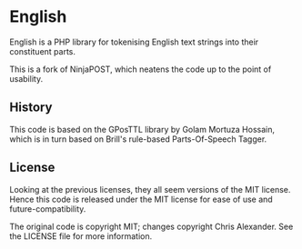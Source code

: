 # English

English is a PHP library for tokenising English text strings into their constituent parts.

This is a fork of NinjaPOST, which neatens the code up to the point of usability.

## History

This code is based on the GPosTTL library by Golam Mortuza Hossain, which is in turn based on Brill's rule-based Parts-Of-Speech Tagger.

## License

Looking at the previous licenses, they all seem versions of the MIT license. Hence this code is released under the MIT license for ease of use and future-compatibility.

The original code is copyright MIT; changes copyright Chris Alexander. See the LICENSE file for more information.